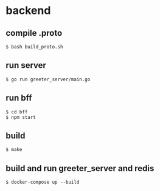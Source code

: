 backend
=====

## compile .proto

```
$ bash build_proto.sh
```

## run server

```
$ go run greeter_server/main.go
```

## run bff

```
$ cd bff
$ npm start
```

## build

```
$ make
```

## build and run greeter\_server and redis

```
$ docker-compose up --build
```
